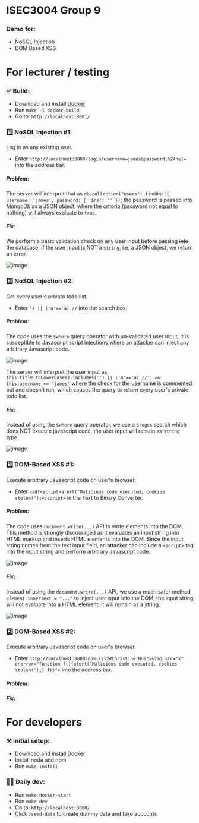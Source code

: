# ISEC3004 Group 9

### Demo for:

-   NoSQL Injection
-   DOM Based XSS

# For lecturer / testing

### ✅ Build:

-   Download and install [Docker](https://www.docker.com/products/docker-desktop/)
-   Run `make -i docker-build`
-   Go to: `http://localhost:8001/`

### 1️⃣ NoSQL Injection #1:

Log in as any existing user.

-   Enter `http://localhost:8000/login?username=james&password[%24ne]=` into the address bar.

##### Problem:

The server will interpret that as `db.collection("users").findOne({ username: 'james', password: { '$ne': '' })`; the password is passed into MongoDb as a JSON object, where the criteria (password not equal to nothing) will always evaluate to `true`.

##### Fix:

We perform a basic validation check on any user input before passing ~~~~~~into~~~~~~ the database, if the user input is NOT a `string`, i.e. a JSON object, we return an error.

![image](https://user-images.githubusercontent.com/44139980/194741238-f26250cf-af51-48c4-ba48-8609113ca76c.png)

### 2️⃣ NoSQL Injection #2:

Get every user's private todo list.

-   Enter `') || ('a'=='a) //` into the search box.

##### Problem:

The code uses the `$where` query operator with un-validated user input, it is susceptible to Javascript script injections where an attacker can inject any arbitrary Javascript code.

![image](https://user-images.githubusercontent.com/44139980/194741293-74fddb38-3758-498a-839f-f75c391f0ff2.png)

The server will interpret the user input as `this.title.toLowerCase().includes('') || ('a'=='a) //') && this.username == 'james'` where the check for the username is commented out and doesn't run, which causes the query to return every user's private todo list.

##### Fix:

Instead of using the `$where` query operator, we use a `$regex` search which does NOT execute javascript code, the user input will remain as `string` type.

![image](https://user-images.githubusercontent.com/44139980/194741455-b1944b93-1e84-4bd8-8830-6c75cada7dc6.png)

### 1️⃣ DOM-Based XSS #1:

Execute arbitrary Javascript code on user's browser.

-   Enter `asdf<script>alert("Malicious code executed, cookies stolen!");</script>` in the Text to Binary Converter.

##### Problem:

The code uses `document.write(...)` API to write elements into the DOM. This method is strongly discouraged as it evaluates an input string into HTML markup and inserts HTML elements into the DOM. Since the input string comes from the text input field, an attacker can include a `<script>` tag into the input string and perform arbitrary Javascript code.

![image](https://user-images.githubusercontent.com/44139980/194741528-17eb8a81-90d2-4716-aef7-1f82e89072c4.png)

##### Fix:

Instead of using the `document.write(...)` API, we use a much safer method `element.innerText = "..."` to inject user input into the DOM, the input string will not evaluate into a HTML element, it will remain as a string.

![image](https://user-images.githubusercontent.com/44139980/194741689-14b83bc5-da6c-4b0a-813e-a25a4b2fee19.png)

### 2️⃣ DOM-Based XSS #2:

Execute arbitrary Javascript code on user's browser.

-   Enter `http://localhost:8000/dom-xss2#Christine Bui"><img src="x" onerror="function f(){alert('Malicious code executed, cookies stolen!');} f()">` into the address bar.

##### Problem:

##### Fix:

# For developers

### ⚒️ Initial setup:

-   Download and install [Docker](https://www.docker.com/products/docker-desktop/)
-   Install node and npm
-   Run `make install`

### 🧑‍💻 Daily dev:

-   Run `make docker-start`
-   Run `make dev`
-   Go to: `http://localhost:8000/`
-   Click `/seed-data` to create dummy data and fake accounts
